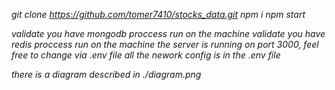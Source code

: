 
*git clone https://github.com/tomer7410/stocks_data.git*
*npm i*
*npm start*

*validate you have mongodb proccess run on the machine*
*validate you have redis proccess run on the machine*
*the server is running on port 3000, feel free to change via .env file*
*all the nework config is in the .env file*

*there is a diagram described in ./diagram.png*